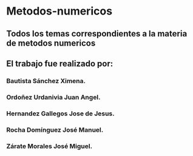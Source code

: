 # Metodos-numericos
## Todos los temas correspondientes a la materia de metodos numericos

##  El trabajo fue realizado por:
### Bautista Sánchez Ximena.
### Ordoñez Urdanivia Juan Angel.
### Hernandez Gallegos Jose de Jesus.
### Rocha Domínguez José Manuel.
### Zárate Morales José Miguel.
